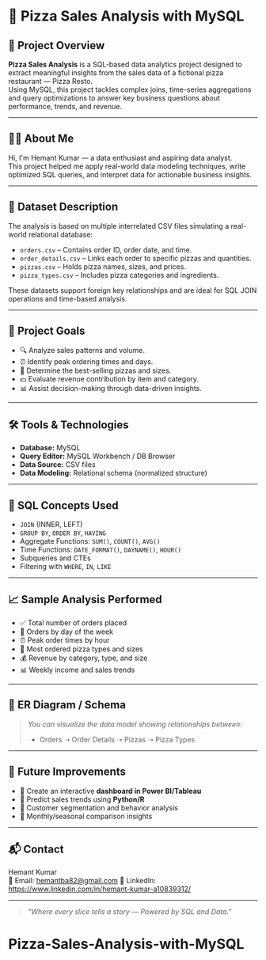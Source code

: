 # 🍕 Pizza Sales Analysis with MySQL

## 📌 Project Overview

**Pizza Sales Analysis** is a SQL-based data analytics project designed to extract meaningful insights
from the sales data of a fictional pizza restaurant — Pizza Resto.  
Using MySQL, this project tackles complex joins, time-series aggregations and query optimizations
 to answer key business questions about performance, trends, and revenue.

---

## 👨‍💻 About Me

Hi, I'm Hemant Kumar — a data enthusiast and aspiring data analyst.  
This project helped me apply real-world data modeling techniques, write optimized SQL queries, 
and interpret data for actionable business insights.

---

## 📂 Dataset Description

The analysis is based on multiple interrelated CSV files simulating a real-world relational database:

- `orders.csv` – Contains order ID, order date, and time.
- `order_details.csv` – Links each order to specific pizzas and quantities.
- `pizzas.csv` – Holds pizza names, sizes, and prices.
- `pizza_types.csv` – Includes pizza categories and ingredients.

These datasets support foreign key relationships and are ideal for SQL JOIN operations and time-based analysis.

---

## 🧠 Project Goals

- 🔍 Analyze sales patterns and volume.
- ⏰ Identify peak ordering times and days.
- 🍕 Determine the best-selling pizzas and sizes.
- 💵 Evaluate revenue contribution by item and category.
- 📊 Assist decision-making through data-driven insights.

---

## 🛠️ Tools & Technologies

- **Database:** MySQL
- **Query Editor:** MySQL Workbench / DB Browser
- **Data Source:** CSV files
- **Data Modeling:** Relational schema (normalized structure)

---

## 🔧 SQL Concepts Used

- `JOIN` (INNER, LEFT)
- `GROUP BY`, `ORDER BY`, `HAVING`
- Aggregate Functions: `SUM()`, `COUNT()`, `AVG()`
- Time Functions: `DATE_FORMAT()`, `DAYNAME()`, `HOUR()`
- Subqueries and CTEs
- Filtering with `WHERE`, `IN`, `LIKE`

---

## 📈 Sample Analysis Performed

- ✅ Total number of orders placed
- 📅 Orders by day of the week
- ⏰ Peak order times by hour
- 🍕 Most ordered pizza types and sizes
- 💰 Revenue by category, type, and size
- 📊 Weekly income and sales trends

---

## 🧩 ER Diagram / Schema

> _You can visualize the data model showing relationships between:_
> - Orders ➝ Order Details ➝ Pizzas ➝ Pizza Types

---

## 🚀 Future Improvements

- 🔄 Create an interactive **dashboard in Power BI/Tableau**
- 🤖 Predict sales trends using **Python/R**
- 🧍 Customer segmentation and behavior analysis
- 📆 Monthly/seasonal comparison insights

---

## 📬 Contact

Hemant Kumar  
📧 Email: hemantba82@gmail.com 
🔗 LinkedIn: https://www.linkedin.com/in/hemant-kumar-a10839312/ 

---

> _"Where every slice tells a story — Powered by SQL and Data."_
# Pizza-Sales-Analysis-with-MySQL
